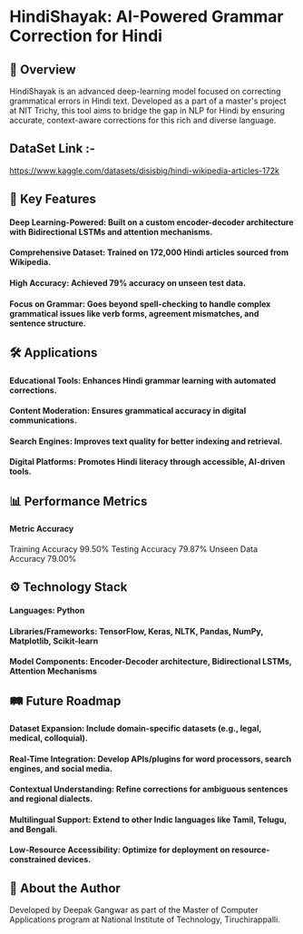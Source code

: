 # HindiShayak: AI-Powered Grammar Correction for Hindi

## 🌟 Overview
HindiShayak is an advanced deep-learning model focused on correcting grammatical errors in Hindi text. Developed as a part of a master's project at NIT Trichy, this tool aims to bridge the gap in NLP for Hindi by ensuring accurate, context-aware corrections for this rich and diverse language.
## DataSet Link :-
https://www.kaggle.com/datasets/disisbig/hindi-wikipedia-articles-172k
## 🚀 Key Features
#### Deep Learning-Powered: Built on a custom encoder-decoder architecture with Bidirectional LSTMs and attention mechanisms.
#### Comprehensive Dataset: Trained on 172,000 Hindi articles sourced from Wikipedia.
#### High Accuracy: Achieved 79% accuracy on unseen test data.
#### Focus on Grammar: Goes beyond spell-checking to handle complex grammatical issues like verb forms, agreement mismatches, and sentence structure.
## 🛠️ Applications
#### Educational Tools: Enhances Hindi grammar learning with automated corrections.
#### Content Moderation: Ensures grammatical accuracy in digital communications.
#### Search Engines: Improves text quality for better indexing and retrieval.
#### Digital Platforms: Promotes Hindi literacy through accessible, AI-driven tools.
## 📊 Performance Metrics
#### Metric	Accuracy
Training Accuracy	99.50%
Testing Accuracy	79.87%
Unseen Data Accuracy	79.00%
## ⚙️ Technology Stack
#### Languages: Python
#### Libraries/Frameworks: TensorFlow, Keras, NLTK, Pandas, NumPy, Matplotlib, Scikit-learn
#### Model Components: Encoder-Decoder architecture, Bidirectional LSTMs, Attention Mechanisms
## 🛤️ Future Roadmap
#### Dataset Expansion: Include domain-specific datasets (e.g., legal, medical, colloquial).
#### Real-Time Integration: Develop APIs/plugins for word processors, search engines, and social media.
#### Contextual Understanding: Refine corrections for ambiguous sentences and regional dialects.
#### Multilingual Support: Extend to other Indic languages like Tamil, Telugu, and Bengali.
#### Low-Resource Accessibility: Optimize for deployment on resource-constrained devices.
## 📄 About the Author
Developed by Deepak Gangwar as part of the Master of Computer Applications program at National Institute of Technology, Tiruchirappalli.
